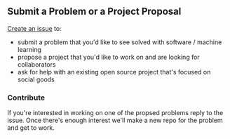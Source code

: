 ## Submit a Problem or a Project Proposal

[Create an issue](https://github.com/socialgoods/problems/issues/new) to:
- submit a problem that you'd like to see solved with software / machine learning
- propose a project that you'd like to work on and are looking for collaborators
- ask for help with an existing open source project that's focused on social goods

### Contribute

If you're interested in working on one of the propsed problems reply to the issue. Once there's enough interest we'll make a new repo for the problem and get to work. 
